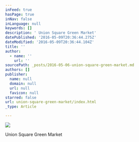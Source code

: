 ```yaml
---
inFeed: true
hasPage: true
inNav: false
inLanguage: null
keywords: []
description: ' Union Square Green Market'
datePublished: '2016-05-09T20:36:44.275Z'
dateModified: '2016-05-09T20:36:44.104Z'
title: ''
author:
  - name: ''
    url: ''
sourcePath: _posts/2016-05-06-union-square-green-market.md
authors: []
publisher:
  name: null
  domain: null
  url: null
  favicon: null
starred: false
url: union-square-green-market/index.html
_type: Article

---
```

![](https://s3-us-west-2.amazonaws.com/the-grid-img/p/ee553b8acbf23395f92a95f594134a6e7f47a2db.jpg)

Union Square Green Market